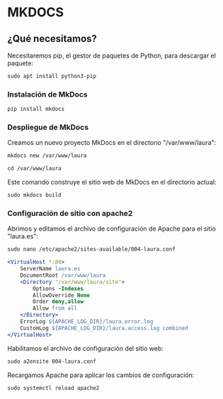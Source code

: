 # MKDOCS

## ¿Qué necesitamos?

Necesitaremos pip, el gestor de paquetes de Python, para descargar el paquete:

```apache
sudo apt install python3-pip
```

### Instalación de MkDocs

```apache
pip install mkdocs
```

### Despliegue de MkDocs

Creamos un nuevo proyecto MkDocs en el directorio "/var/www/laura":

```apache
mkdocs new /var/www/laura
```

```apache
cd /var/www/laura
```

Este comando construye el sitio web de MkDocs en el directorio actual:

```apache
sudo mkdocs build
```

### Configuración de sitio con apache2

Abrimos y editamos el archivo de configuración de Apache para el sitio "laura.es":

```apache
sudo nano /etc/apache2/sites-available/004-laura.conf
```

```apache
<VirtualHost *:80>
    ServerName laura.es
    DocumentRoot /var/www/laura
    <Directory "/var/www/laura/site">
        Options -Indexes
        AllowOverride None
        Order deny,allow
        Allow from all
    </Directory>
    ErrorLog ${APACHE_LOG_DIR}/laura.error.log
    CustomLog ${APACHE_LOG_DIR}/laura.access.log combined
</VirtualHost>
```

Habilitamos el archivo de configuración del sitio web:

```apache
sudo a2ensite 004-laura.conf
```

Recargamos Apache para aplicar los cambios de configuración:

```apache
sudo systemctl reload apache2
```
